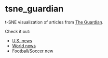 # tsne_guardian
t-SNE visualization of articles from [The Guardian](guardian.co.uk).


Check it out:
- [U.S. news](http://stanford.edu/~rkeisler/tsne_guardian/us/)
- [World news](http://stanford.edu/~rkeisler/tsne_guardian/world/)
- [Football/Soccer new](http://stanford.edu/~rkeisler/tsne_guardian/football/)
 
